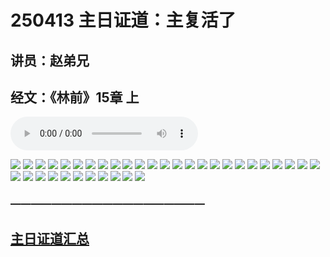 # 250413 主日证道：主复活了
## 讲员：赵弟兄
## 经文：《林前》15章 上

<audio controls src="./250413.mp3"></audio>


![](./01.jpg)
![](./02.jpg)
![](./03.jpg)
![](./04.jpg)
![](./05.jpg)
![](./06.jpg)
![](./07.jpg)
![](./08.jpg)
![](./09.jpg)
![](./10.jpg)
![](./11.jpg)
![](./12.jpg)
![](./13.jpg)
![](./14.jpg)
![](./15.jpg)
![](./16.jpg)
![](./17.jpg)
![](./18.jpg)
![](./19.jpg)
![](./20.jpg)
![](./21.jpg)
![](./22.jpg)
![](./23.jpg)
![](./24.jpg)
![](./25.jpg)
![](./26.jpg)
![](./27.jpg)
![](./28.jpg)
![](./29.jpg)
![](./30.jpg)
![](./31.jpg)
![](./32.jpg)
![](./33.jpg)
![](./34.jpg)
![](./35.jpg)
![](./36.jpg)




### ———————————————————

## [主日证道汇总](https://nccchurch.github.io/Sermons/)




